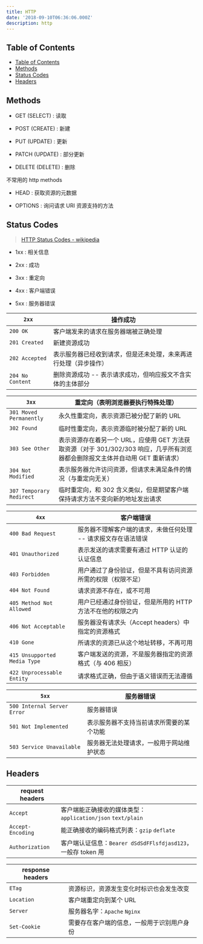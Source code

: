 ```yaml
---
title: HTTP
date: '2018-09-10T06:36:06.000Z'
description: http
---
```


## Table of Contents

- [Table of Contents](#table-of-contents)
- [Methods](#methods)
- [Status Codes](#status-codes)
- [Headers](#headers)

## Methods

- GET (SELECT) : 读取

- POST (CREATE) : 新建

- PUT (UPDATE) : 更新

- PATCH (UPDATE) : 部分更新

- DELETE (DELETE) : 删除

不常用的 http methods

- HEAD : 获取资源的元数据

- OPTIONS : 询问请求 URI 资源支持的方法

## Status Codes

> [HTTP Status Codes - wikipedia](https://en.wikipedia.org/wiki/List_of_HTTP_status_codes)

- 1xx : 相关信息

- 2xx : 成功

- 3xx : 重定向

- 4xx : 客户端错误

- 5xx : 服务器错误

| `2xx`            | 操作成功                                                         |
| ---------------- | ---------------------------------------------------------------- |
| `200 OK`         | 客户端发来的请求在服务器端被正确处理                             |
| `201 Created`    | 新建资源成功                                                     |
| `202 Accepted`   | 表示服务器已经收到请求，但是还未处理，未来再进行处理（异步操作） |
| `204 No Content` | 删除资源成功 -- 表示请求成功，但响应报文不含实体的主体部分       |

| `3xx`                    | 重定向（表明浏览器要执行特殊处理）                                                                                              |
| ------------------------ | ------------------------------------------------------------------------------------------------------------------------------- |
| `301 Moved Permanently`  | 永久性重定向，表示资源已被分配了新的 URL                                                                                        |
| `302 Found`              | 临时性重定向，表示资源临时被分配了新的 URL                                                                                      |
| `303 See Other`          | 表示资源存在着另一个 URL，应使用 GET 方法获取资源（对于 301/302/303 响应，几乎所有浏览器都会删除报文主体并自动用 GET 重新请求） |
| `304 Not Modified`       | 表示服务器允许访问资源，但请求未满足条件的情况（与重定向无关）                                                                  |
| `307 Temporary Redirect` | 临时重定向，和 302 含义类似，但是期望客户端保持请求方法不变向新的地址发出请求                                                   |

| `4xx`                        | 客户端错误                                                     |
| ---------------------------- | -------------------------------------------------------------- |
| `400 Bad Request`            | 服务器不理解客户端的请求，未做任何处理 -- 请求报文存在语法错误 |
| `401 Unauthorized`           | 表示发送的请求需要有通过 HTTP 认证的认证信息                   |
| `403 Forbidden`              | 用户通过了身份验证，但是不具有访问资源所需的权限（权限不足）   |
| `404 Not Found`              | 请求资源不存在，或不可用                                       |
| `405 Method Not Allowed`     | 用户已经通过身份验证，但是所用的 HTTP 方法不在他的权限之内     |
| `406 Not Acceptable`         | 服务器没有请求头（Accept headers）中指定的资源格式             |
| `410 Gone`                   | 所请求的资源已从这个地址转移，不再可用                         |
| `415 Unsupported Media Type` | 客户端发送的资源，不是服务器指定的资源格式（与 406 相反）      |
| `422 Unprocessable Entity`   | 请求格式正确，但由于语义错误而无法遵循                         |

| `5xx`                       | 服务器错误                               |
| --------------------------- | ---------------------------------------- |
| `500 Internal Server Error` | 服务器错误                               |
| `501 Not Implemented`       | 表示服务器不支持当前请求所需要的某个功能 |
| `503 Service Unavailable`   | 服务器无法处理请求，一般用于网站维护状态 |

## Headers

| request headers   |                                                              |
| ----------------- | ------------------------------------------------------------ |
| `Accept`          | 客户端能正确接收的媒体类型：`application/json` `text/plain`  |
| `Accept-Encoding` | 能正确接收的编码格式列表：`gzip` `deflate`                   |
| `Authorization`   | 客户端认证信息：`Bearer dSdSdFFlsfdjasd123`，一般存 token 用 |

| response headers |                                            |
| ---------------- | ------------------------------------------ |
| `ETag`           | 资源标识，资源发生变化时标识也会发生改变   |
| `Location`       | 客户端重定向到某个 URL                     |
| `Server`         | 服务器名字：`Apache` `Nginx`               |
| `Set-Cookie`     | 需要存在客户端的信息，一般用于识别用户身份 |
